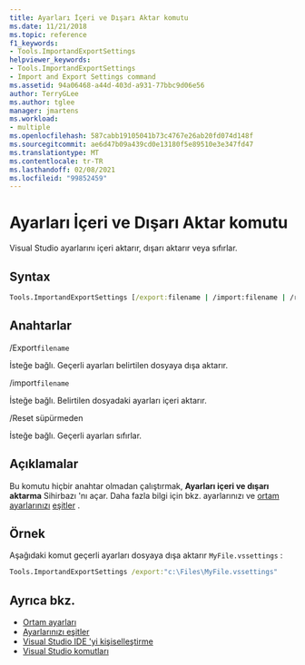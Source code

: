```yaml
---
title: Ayarları İçeri ve Dışarı Aktar komutu
ms.date: 11/21/2018
ms.topic: reference
f1_keywords:
- Tools.ImportandExportSettings
helpviewer_keywords:
- Tools.ImportandExportSettings
- Import and Export Settings command
ms.assetid: 94a06468-a44d-403d-a931-77bbc9d06e56
author: TerryGLee
ms.author: tglee
manager: jmartens
ms.workload:
- multiple
ms.openlocfilehash: 587cabb19105041b73c4767e26ab20fd074d148f
ms.sourcegitcommit: ae6d47b09a439cd0e13180f5e89510e3e347fd47
ms.translationtype: MT
ms.contentlocale: tr-TR
ms.lasthandoff: 02/08/2021
ms.locfileid: "99852459"
---
```

# <a name="import-and-export-settings-command"></a>Ayarları İçeri ve Dışarı Aktar komutu

Visual Studio ayarlarını içeri aktarır, dışarı aktarır veya sıfırlar.

## <a name="syntax"></a>Syntax

```cmd
Tools.ImportandExportSettings [/export:filename | /import:filename | /reset]
```

## <a name="switches"></a>Anahtarlar

/Export`filename`

İsteğe bağlı. Geçerli ayarları belirtilen dosyaya dışa aktarır.

/import`filename`

İsteğe bağlı. Belirtilen dosyadaki ayarları içeri aktarır.

/Reset süpürmeden

İsteğe bağlı. Geçerli ayarları sıfırlar.

## <a name="remarks"></a>Açıklamalar

Bu komutu hiçbir anahtar olmadan çalıştırmak, **Ayarları içeri ve dışarı aktarma** Sihirbazı 'nı açar. Daha fazla bilgi için bkz. ayarlarınızı ve [ortam ayarlarınızı](../environment-settings.md) [eşitler](../synchronized-settings-in-visual-studio.md) .

## <a name="example"></a>Örnek

Aşağıdaki komut geçerli ayarları dosyaya dışa aktarır `MyFile.vssettings` :

```cmd
Tools.ImportandExportSettings /export:"c:\Files\MyFile.vssettings"
```

## <a name="see-also"></a>Ayrıca bkz.

- [Ortam ayarları](../../ide/environment-settings.md)
- [Ayarlarınızı eşitler](../../ide/synchronized-settings-in-visual-studio.md)
- [Visual Studio IDE 'yi kişiselleştirme](../../ide/personalizing-the-visual-studio-ide.md)
- [Visual Studio komutları](../../ide/reference/visual-studio-commands.md)

